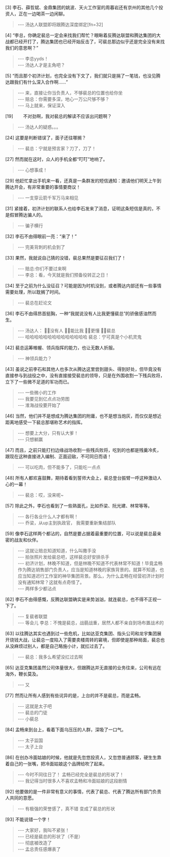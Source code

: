 
[3] 李石、薛哲斌、金鼎集团的姚波、天火工作室的周暮岩还有京州的其他几个投资人，正在一边喝茶一边闲聊。
>--- 汤达人联盟即将跟腾达深度绑定[fn=32]<br>

[4] “李总，你确定裴总一定会来找我们帮忙？眼瞅着反腾达联盟和腾达集团的大战都已经开打了，腾达集团也已经开始反击了，可裴总那边似乎还是完全没有来找我们的意思啊？”
>--- 李总yyds！<br>
>--- 汤达人才是主角吧？<br>

[5] “而且那个初济计划，也完全没有下文了，我们就只是捐了一笔钱，也没见腾达跟我们有什么深入合作啊……”
>--- 来，直接让你当负责人，不够裴总的位置也给你坐<br>
>--- 赔总：你需要多深，地心一万公尺够不够？<br>
>--- 马上就来，保证深入<br>

[19] 　　不对劲啊，我对裴总的解读不应该出问题啊？
>--- 汤达人的疑惑。。。<br>

[24] 这要是判断错误了，面子还往哪搁？
>--- 裴总：宁就是预言家？刀了，刀了！<br>

[27] 然而就在这时，众人的手机全都“叮叮”地响了。
>--- 心想事成！<br>

[29] 他赶忙拿出手机来一看，还真是一条群发的短信通知：邀请他们明天上午到腾达开会，有非常重要的事情要商议！
>--- 一支穿云箭千军万马来相见<br>

[31] 紧接着，初济计划的联系人也给李石发来了消息，证明这条短信是真的，不是假冒腾达骗人的。
>--- 骗子横行<br>

[32] 李石不由得眼前一亮：“来了！”
>--- 完美背刺的机会到了<br>

[33] 果然，我就说自己猜的没错，裴总果然是要征召我们了！
>--- 赔总:你们不要过来啊<br>
>--- 李总：看，今天就是我们预备役转正之日！<br>

[34] 至于之前为什么没征召？可能是因为时机没到，或者腾达内部还有一些事情需要处理，所以耽搁了时间。
>--- 裴总在赶论文<br>

[36] 李石不由得昂首挺胸，一种“我就说没有人比我更懂裴总”的骄傲感油然而生。
>--- 汤达人：
👐🏻没有人 
🙌🏻能比我 
👌🏻更懂 
☝🏻裴总<br>
>--- 哈哈哈哈哈哈哈哈哈哈哈哈哈哈
裴总：宁可真是个小机灵鬼<br>

[42] 裴总运筹帷幄、领兵指挥的能力，也让无数人折服。
>--- 神领兵能力？<br>

[43] 虽说之前李石和其他人也多次从腾达这里尝到甜头、得到好处，但毕竟没有直接参与到战役之中，没有直接接受裴总的领导，只是在外围收割一下残兵败将，立下了一些微不足道的军功而已。
>--- 一些微小的工作<br>
>--- 我要见到亿点点功劳图<br>
>--- 淮海战役要开始了<br>

[46] 当然，他们并不是想成为腾达集团的附庸，也不是想当炮灰，而仅仅是想近距离地感受一下裴总那堪称艺术的指挥。
>--- 想要上大分，只有认大爹！<br>
>--- 只想躺赢<br>

[47] 而且，之前只能打扫边缘战场收割一些残兵败将，吃到的也都是残羹冷炙，跟现在这种直接进入编制、正面迎敌，不可同日而语！
>--- 可以吃肉，但不能多了，只能吃一点点<br>

[48] 所有人都欢喜鼓舞，期待着看到誓师大会上，裴总登台振臂一呼这种激动人心的一幕！
>--- 裴总：哎，没来呢~<br>

[57] 除此之外，李石也看到了一些熟面孔，比如乔梁、阮光建、林常等等。
>--- 各行各业什么人才都有啊！<br>
>--- 乔梁，从up主到执政官，
我需要重新集结部队<br>

[59] 像李石这样两个都沾的，自然是要占据着最重要的位置，可以说是裴总最亲密的战友和伙伴。
>--- 这就让赔总知道知道，什么叫撒手没<br>
>--- 拍张照片发给裴总吧，这样裴总好安排杀手<br>
>--- 初济计划，林晚不知道，但是林晚不知道不代表林常不知道！毕竟孟畅作为腾达销售部门负责人，应当是知道林晚的家族背景的。就算不知道，也应当知道迟行工作室的神华集团背景。那么，为什么孟畅在经营初济计划时没有通知林常？这就有点奇怪了。<br>
>--- 两样多少都沾点<br>

[62] 李石不由得感慨，反腾达联盟确实是来势汹汹，就连裴总，也不得不正视一下了。
>--- 复裴者联盟<br>
>--- 等会儿
李总：不愧是裴总，战藐战重，居然人都不亲自到场布置战术的<br>

[63] 以往腾达其实也遇到过一些危机，比如达亚克集团、指头公司和龙宇集团展开烧钱大战，让裴总一度陷入了需要卖楼周转的窘境，但即使是那种局面，裴总也从没麻烦过别人，都是自己略施小计，就扛过去了。
>--- 裴总：我多么希望没扛过去啊<br>

[65] 达亚克集团虽然公司体量很大，但跟腾达并无直接的业务往来，公司有远在海外，鞭长莫及。
>--- 又<br>

[77] 然而让所有人感到有些诧异的是，上台的并不是裴总，而是孟畅。
>--- 这就是太子吧<br>
>--- 裴总的门徒<br>
>--- 小裴总<br>

[84] 孟畅来到台上，看着下面乌压压的人群，深吸了一口气。
>--- 太子监国<br>
>--- 太子上台<br>

[86] 在创办冷面姑娘的时候，他就是先忽悠投资人，又忽悠普通顾客，硬生生靠着自己的一张嘴，把冷面姑娘这个品牌给吹了起来。
>--- 今时不同往日了！
孟畅已经完全是裴总的形状了！<br>
>--- 我记得当时很多人不喜欢孟畅和冷面姑娘的这段剧情<br>

[92] 他要做的是一件非常有意义的事情，代表了裴总、代表了腾达所有部门负责人共同的意愿。
>--- 有极强的荣誉感了，真不错 变成了裴总的形状<br>

[93] 不能说错一个字！
>--- 大家好，我叫不紧张！<br>
>--- 已经是裴总的形状了（不是）<br>
>--- 彻底被改造了<br>
>--- 孟总责任感爆表了<br>
